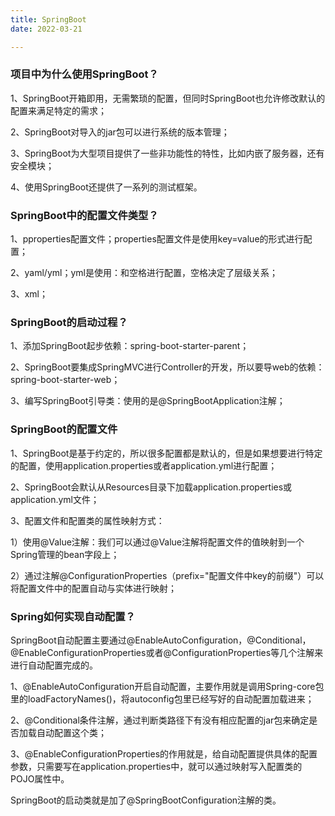 ```yaml
---
title: SpringBoot
date: 2022-03-21

---
```


### 项目中为什么使用SpringBoot？

1、SpringBoot开箱即用，无需繁琐的配置，但同时SpringBoot也允许修改默认的配置来满足特定的需求；

2、SpringBoot对导入的jar包可以进行系统的版本管理；

3、SpringBoot为大型项目提供了一些非功能性的特性，比如内嵌了服务器，还有安全模块；

4、使用SpringBoot还提供了一系列的测试框架。

### SpringBoot中的配置文件类型？

1、pproperties配置文件；properties配置文件是使用key=value的形式进行配置；

2、yaml/yml；yml是使用：和空格进行配置，空格决定了层级关系；

3、xml；

### SpringBoot的启动过程？

1、添加SpringBoot起步依赖：spring-boot-starter-parent；

2、SpringBoot要集成SpringMVC进行Controller的开发，所以要导web的依赖：spring-boot-starter-web；

3、编写SpringBoot引导类：使用的是@SpringBootApplication注解；

### SpringBoot的配置文件

1、SpringBoot是基于约定的，所以很多配置都是默认的，但是如果想要进行特定的配置，使用application.properties或者application.yml进行配置；

2、SpringBoot会默认从Resources目录下加载application.properties或application.yml文件；

3、配置文件和配置类的属性映射方式：

1）使用@Value注解：我们可以通过@Value注解将配置文件的值映射到一个Spring管理的bean字段上；

2）通过注解@ConfigurationProperties（prefix="配置文件中key的前缀"）可以将配置文件中的配置自动与实体进行映射；

### Spring如何实现自动配置？

SpringBoot自动配置主要通过@EnableAutoConfiguration，@Conditional，@EnableConfigurationProperties或者@ConfigurationProperties等几个注解来进行自动配置完成的。

1、@EnableAutoConfiguration开启自动配置，主要作用就是调用Spring-core包里的loadFactoryNames()，将autoconfig包里已经写好的自动配置加载进来；

2、@Conditional条件注解，通过判断类路径下有没有相应配置的jar包来确定是否加载自动配置这个类；

3、@EnableConfigurationProperties的作用就是，给自动配置提供具体的配置参数，只需要写在application.properties中，就可以通过映射写入配置类的POJO属性中。

SpringBoot的启动类就是加了@SpringBootConfiguration注解的类。
